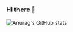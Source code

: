 ### Hi there 👋
![Anurag's GitHub stats](https://github-readme-stats.vercel.app/api?LuciusBrandhuber=anuraghazra&count_private=true)

